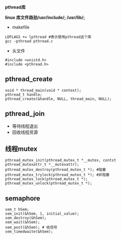 **pthread库**

**linux 库文件路劲/usr/include/; /usr/lib/;**

- makefile
```
LDFLAGS += lpthread #表示使用pthread这个库
gcc -pthread pthread.c
```
- 头文件
```
#include <unistd.h>
#include <pthread.h>
```

## pthread_create
```
void * thread_main(void * context);
pthread_t handle;
pthread_create(&handle, NULL, thread_main, NULL);
```

## pthread_join
- 等待线程退出
- 回收线程资源

## 线程mutex
```
pthread_mutex_init(pthread_mutex_t *__mutex, contst pthread_mutexattr_t *__mutexattr);
pthread_mutex_destroy(pthread_mutex_t *); #阻塞
pthread_mutex_trylock(pthread_mutex_t *); #非阻塞
pthread_mutex_lock(pthread_mutex_t *);
pthread_mutex_unlock(pthread_mutex_t *);
```

## semaphore
```
sem_t hSem;
sem_init(&hSem, 1, initial_value);
sem_destroy(&hSem);
sem_wait(&hSem);
sem_post(&hSem); # 给信号
sem_timedwaite(&hSem);
```
